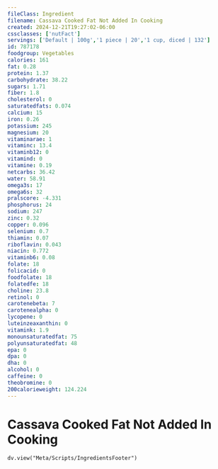 ```yaml
---
fileClass: Ingredient
filename: Cassava Cooked Fat Not Added In Cooking
created: 2024-12-21T19:27:02-06:00
cssclasses: ['nutFact']
servings: ['Default | 100g','1 piece | 20','1 cup, diced | 132']
id: 787178
foodgroup: Vegetables
calories: 161
fat: 0.28
protein: 1.37
carbohydrate: 38.22
sugars: 1.71
fiber: 1.8
cholesterol: 0
saturatedfats: 0.074
calcium: 15
iron: 0.26
potassium: 245
magnesium: 20
vitaminarae: 1
vitaminc: 13.4
vitaminb12: 0
vitamind: 0
vitamine: 0.19
netcarbs: 36.42
water: 58.91
omega3s: 17
omega6s: 32
pralscore: -4.331
phosphorus: 24
sodium: 247
zinc: 0.32
copper: 0.096
selenium: 0.7
thiamin: 0.07
riboflavin: 0.043
niacin: 0.772
vitaminb6: 0.08
folate: 18
folicacid: 0
foodfolate: 18
folatedfe: 18
choline: 23.8
retinol: 0
carotenebeta: 7
carotenealpha: 0
lycopene: 0
luteinzeaxanthin: 0
vitamink: 1.9
monounsaturatedfat: 75
polyunsaturatedfat: 48
epa: 0
dpa: 0
dha: 0
alcohol: 0
caffeine: 0
theobromine: 0
200calorieweight: 124.224
---
```


# Cassava Cooked Fat Not Added In Cooking

```dataviewjs
dv.view("Meta/Scripts/IngredientsFooter")
```
